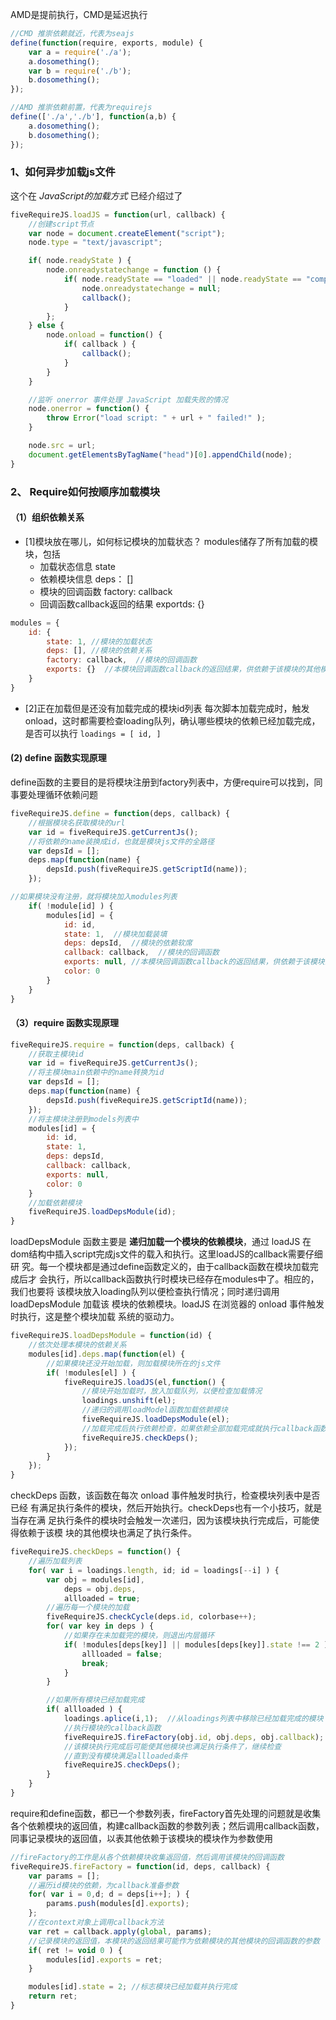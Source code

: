 AMD是提前执行，CMD是延迟执行
```JavaScript
//CMD 推崇依赖就近，代表为seajs
define(function(require, exports, module) {
    var a = require('./a');
    a.dosomething();
    var b = require('./b');
    b.dosomething();
});

//AMD 推崇依赖前置，代表为requirejs
define(['./a','./b'], function(a,b) {
    a.dosomething();
    b.dosomething();
});
```
### 1、如何异步加载js文件
这个在 *JavaScript的加载方式* 已经介绍过了
```javascript
fiveRequireJS.loadJS = function(url, callback) {
    //创建script节点
    var node = document.createElement("script");
    node.type = "text/javascript";

    if( node.readyState ) {
        node.onreadystatechange = function () {
            if( node.readyState == "loaded" || node.readyState == "complete" ) {
                node.onreadystatechange = null;
                callback();
            }
        };
    } else {
        node.onload = function() {
            if( callback ) {
                callback();
            }
        }
    }

    //监听 onerror 事件处理 JavaScript 加载失败的情况
    node.onerror = function() {
        throw Error("load script: " + url + " failed!" );
    }

    node.src = url;
    document.getElementsByTagName("head")[0].appendChild(node);
}
```

### 2、 Require如何按顺序加载模块
#### （1）组织依赖关系
- [1]模块放在哪儿，如何标记模块的加载状态？
modules储存了所有加载的模块，包括
    - 加载状态信息 state
    - 依赖模块信息 deps： []
    - 模块的回调函数 factory: callback
    - 回调函数callback返回的结果 exportds: {}
```javascript
modules = {
    id: {
        state: 1, //模块的加载状态
        deps: [], //模块的依赖关系
        factory: callback,  //模块的回调函数
        exports: {}  //本模块回调函数callback的返回结果，供依赖于该模块的其他模块使用
    }
}
```
- [2]正在加载但是还没有加载完成的模块id列表
每次脚本加载完成时，触发onload，这时都需要检查loading队列，确认哪些模块的依赖已经加载完成，是否可以执行
`loadings = [
    id,
]`

#### (2) define 函数实现原理
define函数的主要目的是将模块注册到factory列表中，方便require可以找到，同事要处理循环依赖问题

```javascript
fiveRequireJS.define = function(deps, callback) {
    //根据模块名获取模块的url
    var id = fiveRequireJS.getCurrentJs();
    //将依赖的name装换成id，也就是模块js文件的全路径
    var depsId = [];
    deps.map(function(name) {
        depsId.push(fiveRequireJS.getScriptId(name));
    });

//如果模块没有注册，就将模块加入modules列表
    if( !module[id] ) {
        modules[id] = {
            id: id,
            state: 1,  //模块加载装填
            deps: depsId,  //模块的依赖软席
            callback: callback,  //模块的回调函数
            exports: null, //本模块回调函数callback的返回结果，供依赖于该模块的其他模块使用
            color: 0
        }
    }
}
```

#### （3）require 函数实现原理
```javascript
fiveRequireJS.require = function(deps, callback) {
    //获取主模块id
    var id = fiveRequireJS.getCurrentJs();
    //将主模块main依赖中的name转换为id
    var depsId = [];
    deps.map(function(name) {
        depsId.push(fiveRequireJS.getScriptId(name));
    });
    //将主模块注册到models列表中
    modules[id] = {
        id: id,
        state: 1,
        deps: depsId,
        callback: callback,
        exports: null,
        color: 0
    }
    //加载依赖模块
    fiveRequireJS.loadDepsModule(id);
}
```

loadDepsModule 函数主要是 **递归加载一个模块的依赖模块**，通过 loadJS 在
dom结构中插入script完成js文件的载入和执行。这里loadJS的callback需要仔细研
究。每一个模块都是通过define函数定义的，由于callback函数在模块加载完成后才
会执行，所以callback函数执行时模块已经存在modules中了。相应的，我们也要将
该模块放入loading队列以便检查执行情况；同时递归调用loadDepsModule 加载该
模块的依赖模块。loadJS 在浏览器的 onload 事件触发时执行，这是整个模块加载
系统的驱动力。
```javascript
fiveRequireJS.loadDepsModule = function(id) {
    //依次处理本模块的依赖关系
    modules[id].deps.map(function(el) {
        //如果模块还没开始加载，则加载模块所在的js文件
        if( !modules[el] ) {
            fiveRequireJS.loadJS(el,function() {
                //模块开始加载时，放入加载队列，以便检查加载情况
                loadings.unshift(el);
                //递归的调用loadModel函数加载依赖模块
                fiveRequireJS.loadDepsModule(el);
                //加载完成后执行依赖检查，如果依赖全部加载完成就执行callback函数
                fiveRequireJS.checkDeps();
            });
        }
    });
}
```

checkDeps 函数，该函数在每次 onload 事件触发时执行，检查模块列表中是否已经
有满足执行条件的模块，然后开始执行。checkDeps也有一个小技巧，就是当存在满
足执行条件的模块时会触发一次递归，因为该模块执行完成后，可能使得依赖于该模
块的其他模块也满足了执行条件。
```javascript
fiveRequireJS.checkDeps = function() {
    //遍历加载列表
    for( var i = loadings.length, id; id = loadings[--i] ) {
        var obj = modules[id],
            deps = obj.deps,
            allloaded = true;
        //遍历每一个模块的加载
        fiveRequireJS.checkCycle(deps.id, colorbase++);
        for( var key in deps ) {
            //如果存在未加载完的模块，则退出内层循环
            if( !modules[deps[key]] || modules[deps[key]].state !== 2 ) {
                allloaded = false;
                break;
            }
        }

        //如果所有模块已经加载完成
        if( allloaded ) {
            loadings.aplice(i,1);  //从loadings列表中移除已经加载完成的模块
            //执行模块的callback函数
            fiveRequireJS.fireFactory(obj.id, obj.deps, obj.callback);
            //该模块执行完成后可能使其他模块也满足执行条件了，继续检查
            //直到没有模块满足allloaded条件
            fiveRequireJS.checkDeps();
        }
    }
}
```

require和define函数，都已一个参数列表，fireFactory首先处理的问题就是收集各个依赖模块的返回值，构建callback函数的参数列表；然后调用callback函数，同事记录模块的返回值，以表其他依赖于该模块的模块作为参数使用

```javascript
//fireFactory的工作是从各个依赖模块收集返回值，然后调用该模块的回调函数
fiveRequireJS.fireFactory = function(id, deps, callback) {
    var params = [];
    //遍历id模块的依赖，为callback准备参数
    for( var i = 0,d; d = deps[i++]; ) {
        params.push(modules[d].exports);
    };
    //在context对象上调用callback方法
    var ret = callback.apply(global, params);
    //记录模块的返回值，本模块的返回结果可能作为依赖模块的其他模块的回调函数的参数
    if( ret != void 0 ) {
        modules[id].exports = ret;
    }

    modules[id].state = 2; //标志模块已经加载并执行完成
    return ret;
}
```
